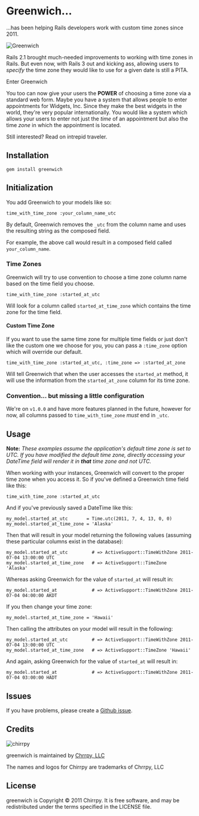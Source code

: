Greenwich...
================================

...has been helping Rails developers work with custom time zones since 2011.

![Greenwich](http://www.thekompanee.com/public_files/greenwich.jpg)

Rails 2.1 brought much-needed improvements to working with time zones in Rails.
But even now, with Rails 3 out and kicking ass, allowing users to _specify_ the time
zone they would like to use for a given date is still a PITA.

Enter Greenwich

You too can now give your users the **POWER** of choosing a time zone via a
standard web form.  Maybe you have a system that allows people to enter appointments
for Widgets, Inc.  Since they make the best widgets in the world, they're very popular
internationally.  You would like a system which allows your users to enter not just the
_time_ of an appointment but also the time _zone_ in which the appointment is located.

Still interested?  Read on intrepid traveler.

Installation
--------------------------------

    gem install greenwich

Initialization
--------------------------------

You add Greenwich to your models like so:

    time_with_time_zone :your_column_name_utc

By default, Greenwich removes the `_utc` from the column name and uses
the resulting string as the composed field.

For example, the above call would result in a composed field called
`your_column_name`.

### Time Zones ###

Greenwich will try to use convention to choose a time zone column name
based on the time field you choose.

    time_with_time_zone :started_at_utc

Will look for a column called `started_at_time_zone` which contains the
time zone for the time field.

#### Custom Time Zone ####

If you want to use the same time zone for multiple time fields or just
don't like the custom one we choose for you, you can pass a `:time_zone`
option which will override our default.

    time_with_time_zone :started_at_utc, :time_zone => :started_at_zone

Will tell Greenwich that when the user accesses the `started_at` method,
it will use the information from the `started_at_zone` column for its
time zone.

### Convention... but missing a little configuration ###

We're on `v1.0.0` and have more features planned in the future, however
for now, all columns passed to `time_with_time_zone` _must_ end in `_utc`.

Usage
--------------------------------
  **Note:** _These examples assume the application's default time zone is set to UTC.
  If you have modified the default time zone, directly accessing your DateTime field
  will render it in **that** time zone and not UTC._

When working with your instances, Greenwich will convert to the proper time zone when
you access it.  So if you've defined a Greenwich time field like this:

    time_with_time_zone :started_at_utc

And if you've previously saved a DateTime like this:

    my_model.started_at_utc       = Time.utc(2011, 7, 4, 13, 0, 0)
    my_model.started_at_time_zone = 'Alaska'

Then that will result in your model returning the following values (assuming these
particular columns exist in the database):

    my_model.started_at_utc         # => ActiveSupport::TimeWithZone 2011-07-04 13:00:00 UTC
    my_model.started_at_time_zone   # => ActiveSupport::TimeZone     'Alaska'

Whereas asking Greenwich for the value of `started_at` will result in:

    my_model.started_at             # => ActiveSupport::TimeWithZone 2011-07-04 04:00:00 AKDT

If you then change your time zone:

    my_model.started_at_time_zone = 'Hawaii'

Then calling the attributes on your model will result in the following:

    my_model.started_at_utc         # => ActiveSupport::TimeWithZone 2011-07-04 13:00:00 UTC
    my_model.started_at_time_zone   # => ActiveSupport::TimeZone 'Hawaii'

And again, asking Greenwich for the value of `started_at` will result in:

    my_model.started_at             # => ActiveSupport::TimeWithZone 2011-07-04 03:00:00 HADT

Issues
------

If you have problems, please create a [Github issue](issues).

Credits
-------

![chirrpy](https://dl.dropbox.com/s/f9s2qd0kmbc8nwl/github_logo.png?dl=1)

greenwich is maintained by [Chrrpy, LLC](http://chirrpy.com)

The names and logos for Chirrpy are trademarks of Chrrpy, LLC

License
-------

greenwich is Copyright &copy; 2011 Chirrpy. It is free software, and may be redistributed under the terms specified in the LICENSE file.
